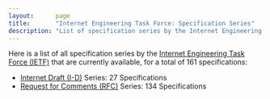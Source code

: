 ```yaml
---
layout:      page
title:       "Internet Engineering Task Force: Specification Series"
description: "List of specification series by the Internet Engineering Task Force (IETF/)"
---
```


Here is a list of all specification series by the [Internet Engineering Task Force (IETF)](http://www.ietf.org/) that are currently available, for a total of 161 specifications:

  * [Internet Draft (I-D)](I-D/) Series: 27 Specifications
  * [Request for Comments (RFC)](RFC/) Series: 134 Specifications
